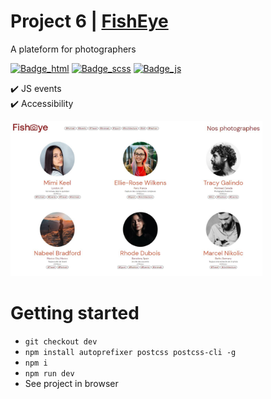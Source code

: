 # Project 6 | [FishEye](https://claire-lavigne.github.io/ClaireLavigne_6_09122020/)
A plateform for photographers

[![Badge_html](https://img.shields.io/badge/Language-HTML5-blue)](https://img.shields.io)
[![Badge_scss](https://img.shields.io/badge/Language-SCSS-blue)](https://img.shields.io)
[![Badge_js](https://img.shields.io/badge/Language-JS-blue)](https://img.shields.io)  

:heavy_check_mark: JS events  
:heavy_check_mark: Accessibility 

<img src="https://github.com/Claire-Lavigne/repo-images/blob/main/FishEye.JPG" width="80%">

# Getting started
- `git checkout dev`
- `npm install autoprefixer postcss postcss-cli -g`
- `npm i`
- `npm run dev`
- See project in browser
